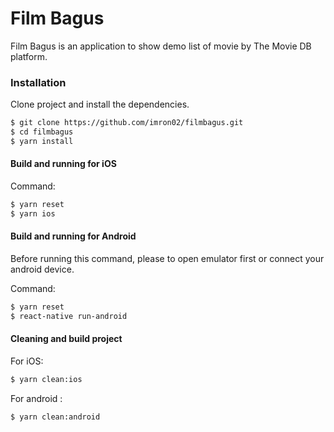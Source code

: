 # Film Bagus

Film Bagus is an application to show demo list of movie by The Movie DB platform.

### Installation

Clone project and install the dependencies.

```sh
$ git clone https://github.com/imron02/filmbagus.git
$ cd filmbagus
$ yarn install
```


#### Build and running for iOS
Command:
```sh
$ yarn reset
$ yarn ios
```

#### Build and running for Android
Before running this command, please to open emulator first or connect your android device.

Command:
```sh
$ yarn reset
$ react-native run-android
```

#### Cleaning and build project
For iOS:
```sh
$ yarn clean:ios
```
For android :
```sh
$ yarn clean:android
```